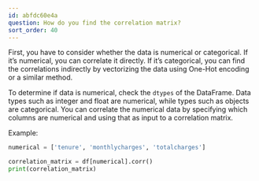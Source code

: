 ```yaml
---
id: abfdc60e4a
question: How do you find the correlation matrix?
sort_order: 40
---
```


First, you have to consider whether the data is numerical or categorical. If it’s numerical, you can correlate it directly. If it’s categorical, you can find the correlations indirectly by vectorizing the data using One-Hot encoding or a similar method.

To determine if data is numerical, check the `dtypes` of the DataFrame. Data types such as integer and float are numerical, while types such as objects are categorical. You can correlate the numerical data by specifying which columns are numerical and using that as input to a correlation matrix.

Example:

```python
numerical = ['tenure', 'monthlycharges', 'totalcharges']

correlation_matrix = df[numerical].corr()
print(correlation_matrix)
```